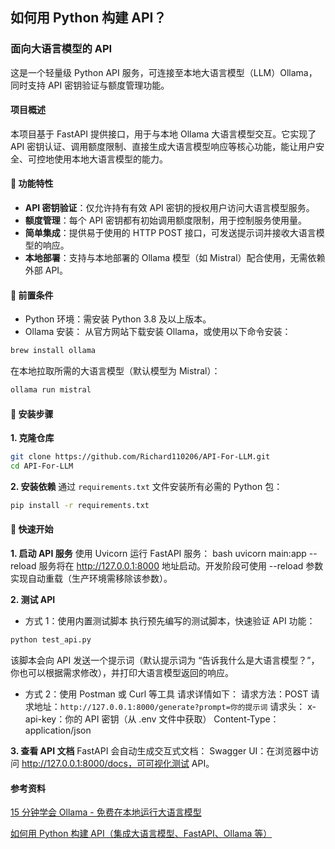 ## 如何用 Python 构建 API？
### 面向大语言模型的 API
这是一个轻量级 Python API 服务，可连接至本地大语言模型（LLM）Ollama，同时支持 API 密钥验证与额度管理功能。

#### 项目概述
本项目基于 FastAPI 提供接口，用于与本地 Ollama 大语言模型交互。它实现了 API 密钥认证、调用额度限制、直接生成大语言模型响应等核心功能，能让用户安全、可控地使用本地大语言模型的能力。

#### 🚀 功能特性
- **API 密钥验证**：仅允许持有有效 API 密钥的授权用户访问大语言模型服务。
- **额度管理**：每个 API 密钥都有初始调用额度限制，用于控制服务使用量。
- **简单集成**：提供易于使用的 HTTP POST 接口，可发送提示词并接收大语言模型的响应。
- **本地部署**：支持与本地部署的 Ollama 模型（如 Mistral）配合使用，无需依赖外部 API。
  
#### 📌 前置条件
- Python 环境：需安装 Python 3.8 及以上版本。
- Ollama 安装：
从官方网站下载安装 Ollama，或使用以下命令安装：
```bash
brew install ollama
```
在本地拉取所需的大语言模型（默认模型为 Mistral）：
```bash
ollama run mistral
```

#### 📝 安装步骤

**1. 克隆仓库**
```bash
git clone https://github.com/Richard110206/API-For-LLM.git
cd API-For-LLM
```

**2. 安装依赖**
通过 `requirements.txt` 文件安装所有必需的 Python 包：
```bash
pip install -r requirements.txt
```

#### 🔧 快速开始
**1. 启动 API 服务**
使用 Uvicorn 运行 FastAPI 服务：
bash
uvicorn main:app --reload
服务将在 http://127.0.0.1:8000 地址启动。开发阶段可使用 --reload 参数实现自动重载（生产环境需移除该参数）。

**2. 测试 API**
- 方式 1：使用内置测试脚本
执行预先编写的测试脚本，快速验证 API 功能：
```bash
python test_api.py
```
该脚本会向 API 发送一个提示词（默认提示词为 “告诉我什么是大语言模型？”，你也可以根据需求修改），并打印大语言模型返回的响应。

- 方式 2：使用 Postman 或 Curl 等工具
请求详情如下：
请求方法：POST
请求地址：`http://127.0.0.1:8000/generate?prompt=你的提示词`
请求头：
x-api-key：你的 API 密钥（从 .env 文件中获取）
Content-Type：application/json

**3. 查看 API 文档**
FastAPI 会自动生成交互式文档：
Swagger UI：在浏览器中访问 http://127.0.0.1:8000/docs，可可视化测试 API。

#### 参考资料

[15 分钟学会 Ollama - 免费在本地运行大语言模型](https://www.youtube.com/watch?v=UtSSMs6ObqY&t=600s)

[如何用 Python 构建 API（集成大语言模型、FastAPI、Ollama 等）](https://www.youtube.com/watch?v=cy6EAp4iNN4)
